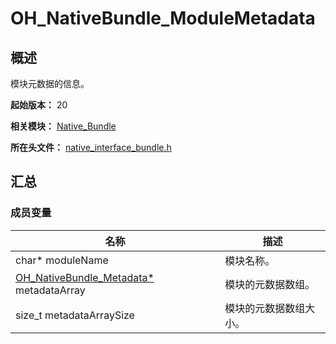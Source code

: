 # OH_NativeBundle_ModuleMetadata
<!--Kit: Ability Kit-->
<!--Subsystem: BundleManager-->
<!--Owner: @wanghang904-->
<!--Designer: @hanfeng6-->
<!--Tester: @kongjing2-->
<!--Adviser: @Brilliantry_Rui-->

## 概述

模块元数据的信息。

**起始版本：** 20

**相关模块：** [Native_Bundle](capi-native-bundle.md)

**所在头文件：** [native_interface_bundle.h](capi-native-interface-bundle-h.md)

## 汇总

### 成员变量

| 名称 | 描述 |
| -- | -- |
| char* moduleName | 模块名称。 |
| [OH_NativeBundle_Metadata*](capi-native-bundle-oh-nativebundle-metadata.md) metadataArray | 模块的元数据数组。 |
| size_t metadataArraySize | 模块的元数据数组大小。 |
